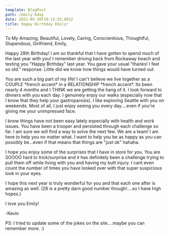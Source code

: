 ```yaml
---
template: BlogPost
path: /emily-bday
date: 2021-05-30T19:15:53.891Z
title: Happy Birthday Emily!
---
```

To My Amazing, Beautiful, Lovely, Caring, Conscientious, Thoughtful, Stupendous, Girlfriend, Emily,

Happy 28th Birthday!  I am so thankful that I have gotten to spend much of the last year with you!  I remember driving back from Rockaway beach and  texting you "Happy Birthday" last year.  You gave your usual "thanks! I feel so old." response.  Little did we know how things would have turned out.

You are such a big part of my life!  I can't believe we live together as a COUPLE \*french accent\* in a RELATIONSHIP \*french accent\*.  Its been nearly 4 months and I THINK we are getting the hang of it.  I look forward to dinners with you each day.  I genuinely enjoy our walks (especially now that I know that they help your gastroparesis).  I like exploring Seattle with you on weekends.  Most of all, I just enjoy seeing you every day....even if you're giving me your unimpressed face. 

I know things have not been easy lately especially with health and work issues.  You have been a trooper and persisted through each challenge so far.  I am sure we will find a way to solve the next few.  We are a team!  I am here to help you no matter what.  I want to help you be as happy as you can possibly be...even if that means that things are "just ok" hahaha.  

I hope you enjoy some of the surprises that I have in store for you.  You are SOOOO hard to trick/surprise and it has definitely been a challenge trying to pull them off while living with you and having my butt injury.  I cant even count the number of times you have looked over with that super suspicious look in your eyes.  

I hope this next year is truly wonderful for you and that each one after is amazing as well.  (28 is a pretty darn good number though!....so I have high hopes.)  

I love you Emily!

\-Kevin



PS: I tried to update some of the jokes on the site....maybe you can remember more. :)
